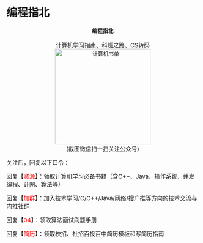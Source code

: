 # 编程指北

<center><strong>编程指北</strong></center>

</br>

<center style="font-size: 15px;">计算机学习指南、科班之路、CS转码</center>
<p align="center" style="margin: 0; padding: 0">
  <img src="https://cdn.how2cs.cn/csguide/095140.jpg" alt="计算机书单" width="100%" style="max-width: 250px; max-height: 250px;">
</p>
<center style="margin-top: 0; font-size: 15px;">(截图微信扫一扫关注公众号)</center>

<p style="font-size: 15px;">关注后，回复以下口令：</p>

<p style="font-size: 15px;"> 回复【<font color="red">资源</font>】：领取计算机学习必备书籍（含C++、Java、操作系统、并发编程、计网、算法等）</p>

<p style="font-size: 15px;"> 回复【<font color="red">加群</font>】：加入技术学习/C/C++/Java/网络/搜广推等方向的技术交流与内推社群 </p>

<p style="font-size: 15px;">回复【<font color="red">04</font>】：领取算法面试刷题手册 </p>

<p style="font-size: 15px;">回复【<font color="red">简历</font>】：领取校招、社招百投百中简历模板和写简历指南</p>